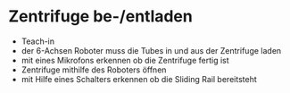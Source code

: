 # Zentrifuge be-/entladen

- Teach-in
- der 6-Achsen Roboter muss die Tubes in und aus der Zentrifuge laden
- mit eines Mikrofons erkennen ob die Zentrifuge fertig ist
- Zentrifuge mithilfe des Roboters öffnen
- mit Hilfe eines Schalters erkennen ob die Sliding Rail bereitsteht
